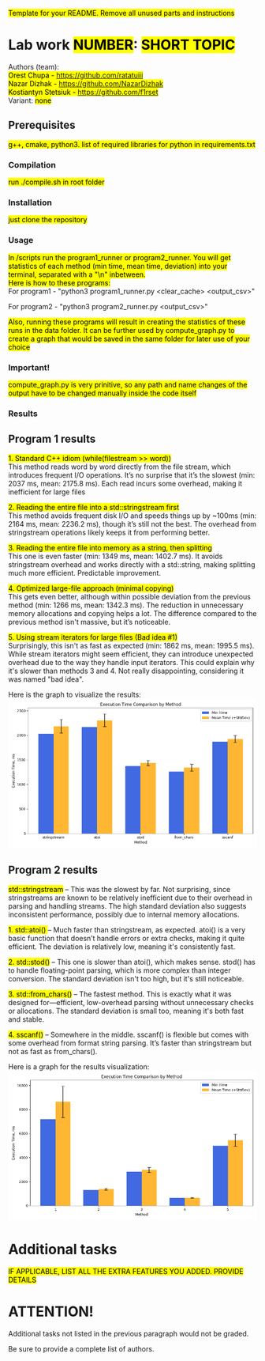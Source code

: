 <mark>Template for your README. Remove all unused parts and instructions</mark>

# Lab work <mark>NUMBER</mark>: <mark>SHORT TOPIC</mark>
Authors (team):<br> <mark>Orest Chupa - https://github.com/ratatuiii</mark><br> <mark>Nazar Dizhak - https://github.com/NazarDizhak</mark><br> <mark>Kostiantyn Stetsiuk - https://github.com/f1rset</mark><br>
Variant: <mark>none</mark>
## Prerequisites

<mark>g++, cmake, python3. list of required libraries for python in requirements.txt</mark>

### Compilation

<mark>run ./compile.sh in root folder</mark>

### Installation

<mark>just clone the repository</mark>

### Usage

<mark>In /scripts run the program1_runner or program2_runner. You will get statistics of each method (min time, mean time, deviation) into  your terminal, separated with a "\n" inbetween.</mark> <br>
<mark> Here is how to these programs: </mark> <br>
For program1 - "python3 program1_runner.py <datafile> <runs> <clear_cache> <output_csv>"


For program2 - "python3 program2_runner.py <datafile> <runs> <output_csv>"

<mark>Also, running these programs will result in creating the statistics of these runs in the data folder. It can be further used by compute_graph.py to create a graph that would be saved in the same folder for later use of your choice</mark>


### Important!

<mark>compute_graph.py is very prinitive, so any path and name changes of the output have to be changed manually inside the code itself</mark>

### Results

<h2>Program 1 results</h2>
<mark>1. Standard C++ idiom (while(filestream >> word))</mark> <br>
This method reads word by word directly from the file stream, which introduces frequent I/O operations. It’s no surprise that it’s the slowest (min: 2037 ms, mean: 2175.8 ms). Each read incurs some overhead, making it inefficient for large files

<mark>2. Reading the entire file into a std::stringstream first</mark> <br>
This method avoids frequent disk I/O and speeds things up by ~100ms (min: 2164 ms, mean: 2236.2 ms), though it’s still not the best. The overhead from stringstream operations likely keeps it from performing better.

<mark>3. Reading the entire file into memory as a string, then splitting</mark> <br>
This one is even faster (min: 1349 ms, mean: 1402.7 ms). It avoids stringstream overhead and works directly with a std::string, making splitting much more efficient. Predictable improvement.

<mark>4. Optimized large-file approach (minimal copying)</mark> <br>
This gets even better, although within possible deviation from the previous method (min: 1266 ms, mean: 1342.3 ms). The reduction in unnecessary memory allocations and copying helps a lot. The difference compared to the previous method isn't massive, but it’s noticeable.

<mark>5. Using stream iterators for large files (Bad idea #1)</mark> <br>
Surprisingly, this isn't as fast as expected (min: 1862 ms, mean: 1995.5 ms). While stream iterators might seem efficient, they can introduce unexpected overhead due to the way they handle input iterators. This could explain why it's slower than methods 3 and 4. Not really disappointing, considering it was named "bad idea".


Here is the graph to visualize the results:
![graph1](images/program1_graph.png)

<h2>Program 2 results</h2>
<mark>std::stringstream</mark> – This was the slowest by far. Not surprising, since stringstreams are known to be relatively inefficient due to their overhead in parsing and handling streams. The high standard deviation also suggests inconsistent performance, possibly due to internal memory allocations.

<mark>1. std::atoi() </mark> – Much faster than stringstream, as expected. atoi() is a very basic function that doesn’t handle errors or extra checks, making it quite efficient. The deviation is relatively low, meaning it's consistently fast.

<mark>2. std::stod()</mark> – This one is slower than atoi(), which makes sense. stod() has to handle floating-point parsing, which is more complex than integer conversion. The standard deviation isn't too high, but it's still noticeable.

<mark>3. std::from_chars()</mark> – The fastest method. This is exactly what it was designed for—efficient, low-overhead parsing without unnecessary checks or allocations. The standard deviation is small too, meaning it's both fast and stable.

<mark>4. sscanf()</mark> – Somewhere in the middle. sscanf() is flexible but comes with some overhead from format string parsing. It’s faster than stringstream but not as fast as from_chars().


Here is a graph for the results visualization:
![graph2](images/program2_graph.png)

# Additional tasks
<mark>IF APPLICABLE, LIST ALL THE EXTRA FEATURES YOU ADDED. PROVIDE DETAILS<mark>

# ATTENTION!
  
Additional tasks not listed in the previous paragraph would not be graded.

Be sure to provide a complete list of authors.

